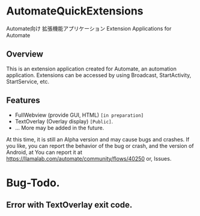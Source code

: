 # AutomateQuickExtensions
Automate向け 拡張機能アプリケーション
Extension Applications for Automate

## Overview
This is an extension application created for Automate, an automation application.
Extensions can be accessed by using Broadcast, StartActivity, StartService, etc.


## Features
- FullWebview (provide GUI, HTML) `[in preparation]`
- TextOverlay (Overlay display) `[Public]`.
- ... More may be added in the future.

At this time, it is still an Alpha version and may cause bugs and crashes.
If you like, you can report the behavior of the bug or crash, and the version of Android, at
You can report it at https://llamalab.com/automate/community/flows/40250 or, Issues.

# Bug-Todo.
## Error with TextOverlay exit code.
